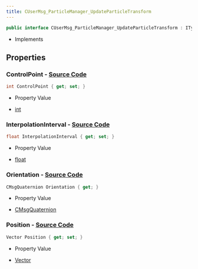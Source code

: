 ```yaml
---
title: CUserMsg_ParticleManager_UpdateParticleTransform
---
```


```csharp
public interface CUserMsg_ParticleManager_UpdateParticleTransform : ITypedProtobuf<CUserMsg_ParticleManager_UpdateParticleTransform>, INativeHandle
```

- Implements

## Properties

### **ControlPoint** - [Source Code](https://github.com/swiftly-solution/swiftlys2/blob/main/managed/src/SwiftlyS2.Generated/Protobufs/Interfaces/CUserMsg_ParticleManager_UpdateParticleTransform.cs#L13)

```csharp
int ControlPoint { get; set; }
```

- Property Value

- [int](https://learn.microsoft.com/dotnet/api/system.int32)

### **InterpolationInterval** - [Source Code](https://github.com/swiftly-solution/swiftlys2/blob/main/managed/src/SwiftlyS2.Generated/Protobufs/Interfaces/CUserMsg_ParticleManager_UpdateParticleTransform.cs#L22)

```csharp
float InterpolationInterval { get; set; }
```

- Property Value

- [float](https://learn.microsoft.com/dotnet/api/system.single)

### **Orientation** - [Source Code](https://github.com/swiftly-solution/swiftlys2/blob/main/managed/src/SwiftlyS2.Generated/Protobufs/Interfaces/CUserMsg_ParticleManager_UpdateParticleTransform.cs#L19)

```csharp
CMsgQuaternion Orientation { get; }
```

- Property Value

- [CMsgQuaternion](/docs/api/shared/protobufdefinitions/cmsgquaternion)

### **Position** - [Source Code](https://github.com/swiftly-solution/swiftlys2/blob/main/managed/src/SwiftlyS2.Generated/Protobufs/Interfaces/CUserMsg_ParticleManager_UpdateParticleTransform.cs#L16)

```csharp
Vector Position { get; set; }
```

- Property Value

- [Vector](/docs/api/shared/natives/vector)

